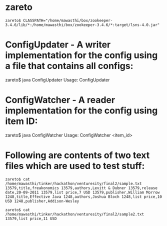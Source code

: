 # zareto

`zareto$ CLASSPATH="/home/mawasthi/box/zookeeper-3.4.6/lib/*:/home/mawasthi/box/zookeeper-3.4.6/*:target/lsns-4.0.jar"`

ConfigUpdater - A writer implementation for the config using a file that contains all configs: 
==============================================================================================
 
zareto$ java ConfigUpdater
Usage: ConfigUpdater <zookeeper> <file>

ConfigWatcher - A reader implementation for the config using item ID:
======================================================================

zareto$ java ConfigWatcher
Usage: ConfigWatcher <zookeeper> <item_id>

Following are contents of two text files which are used to test stuff: 
==========================================================

`zareto$ cat /home/mawasthi/tinker/hackathon/venturesity/final2/sample.txt 
13579,title,freakonomics
13579,authors,Levitt & Dubner
13579,release date,20-09-2011
13579,list price,7 USD
13579,publisher,William Morrow
1248,title,Effective Java
1248,authors,Joshua Bloch
1248,list price,10 USD
1248,publisher,Addison-Wesley`

`zareto$ cat /home/mawasthi/tinker/hackathon/venturesity/final2/sample2.txt 
13579,list price,11 USD`
